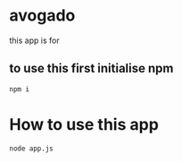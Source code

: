 # avogado

this app is for

## to use this first initialise npm

```
npm i
```

# How to use this app

```
node app.js

```
